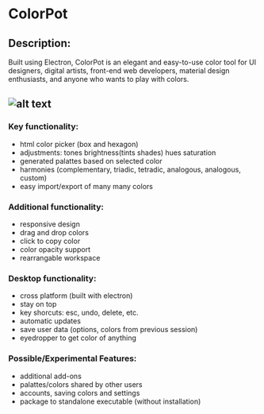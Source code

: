 # ColorPot

## Description:

Built using Electron, ColorPot is an elegant and easy-to-use color tool for UI designers, digital artists, front-end web developers, material design enthusiasts, and anyone who wants to play with colors.

![alt text](https://github.com/therealgary/ColorPot/blob/master/docs/screenshot.png "Current Screenshot")
---

### Key functionality: 
- html color picker (box and hexagon)
- adjustments: tones brightness(tints shades) hues saturation
- generated palattes based on selected color
- harmonies (complementary, triadic, tetradic, analogous, analogous, custom)
- easy import/export of many many colors

### Additional functionality:
- responsive design
- drag and drop colors
- click to copy color
- color opacity support
- rearrangable workspace

### Desktop functionality:
- cross platform (built with electron)
- stay on top
- key shorcuts: esc, undo, delete, etc.
- automatic updates
- save user data (options, colors from previous session)
- eyedropper to get color of anything

### Possible/Experimental Features:
- additional add-ons
- palattes/colors shared by other users
- accounts, saving colors and settings
- package to standalone executable (without installation)

